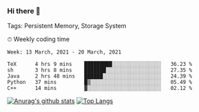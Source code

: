 ### Hi there 👋

Tags: Persistent Memory, Storage System

<!--

[![Anurag's github stats](https://github-readme-stats.vercel.app/api?username=wwyf)](https://github.com/anuraghazra/github-readme-stats)

[![Anurag's github stats](https://github-readme-stats.vercel.app/api?username=wwyf&count_private=true)](https://github.com/anuraghazra/github-readme-stats)


[![Top Langs](https://github-readme-stats.vercel.app/api/top-langs/?username=wwyf&count_private=true&&hide=jupyter%20notebook,html)](https://github.com/anuraghazra/github-readme-stats)



-->


⏱ Weekly coding time

<!--START_SECTION:waka-->
```text
Week: 13 March, 2021 - 20 March, 2021

TeX      4 hrs 9 mins    █████████░░░░░░░░░░░░░░░░   36.23 % 
sh       3 hrs 8 mins    ███████░░░░░░░░░░░░░░░░░░   27.35 % 
Java     2 hrs 48 mins   ██████░░░░░░░░░░░░░░░░░░░   24.39 % 
Python   37 mins         █▒░░░░░░░░░░░░░░░░░░░░░░░   05.49 % 
C++      14 mins         ▓░░░░░░░░░░░░░░░░░░░░░░░░   02.12 % 
```
<!--END_SECTION:waka-->



[![Anurag's github stats](https://github-readme-stats.vercel.app/api?username=wwyf&count_private=true&show_icons=true&hide_border=true)](https://github.com/anuraghazra/github-readme-stats) [![Top Langs](https://github-readme-stats.vercel.app/api/top-langs/?username=wwyf&count_private=true&hide=jupyter%20notebook,html,OpenEdge%20ABL&langs_count=10&layout=compact&hide_border=true)](https://github.com/anuraghazra/github-readme-stats)

<!--

[![willianrod's wakatime stats](https://github-readme-stats.vercel.app/api/wakatime?username=wwyf)](https://github.com/anuraghazra/github-readme-stats)


-->
